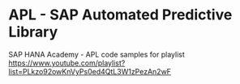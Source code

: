 APL - SAP Automated Predictive Library
======================================

SAP HANA Academy - APL code samples for playlist https://www.youtube.com/playlist?list=PLkzo92owKnVyPs0ed4QtL3W1zPezAn2wF
